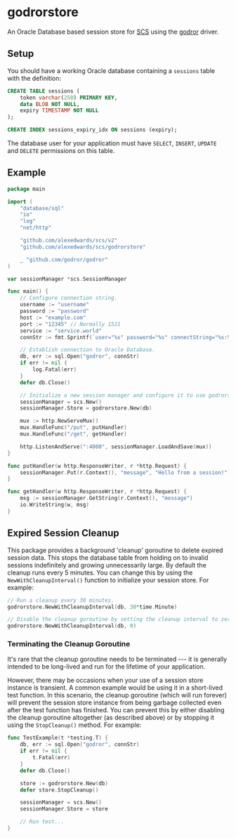 # godrorstore

An Oracle Database based session store for [SCS](https://github.com/alexedwards/scs) using the [godror](https://github.com/godror/godror) driver.

## Setup

You should have a working Oracle database containing a `sessions` table with the definition:

```sql
CREATE TABLE sessions (
	token varchar(250) PRIMARY KEY,
	data BLOB NOT NULL,
	expiry TIMESTAMP NOT NULL
);

CREATE INDEX sessions_expiry_idx ON sessions (expiry);
```

The database user for your application must have `SELECT`, `INSERT`, `UPDATE` and `DELETE` permissions on this table.

## Example

```go
package main

import (
	"database/sql"
	"io"
	"log"
	"net/http"

	"github.com/alexedwards/scs/v2"
	"github.com/alexedwards/scs/godrorstore"

	_ "github.com/godror/godror"
)

var sessionManager *scs.SessionManager

func main() {
    // Configure connection string.
    username := "username"
    password := "password"
    host := "example.com"
    port := "12345" // Normally 1521
    service := "service.world"
    connStr := fmt.Sprintf(`user="%s" password="%s" connectString="%s:%s/%s" timezone="+0000"`, username, password, host, port, service)

    // Establish connection to Oracle Database.
	db, err := sql.Open("godror", connStr)
	if err != nil {
		log.Fatal(err)
	}
	defer db.Close()

	// Initialize a new session manager and configure it to use godrorstore as the session store.
	sessionManager = scs.New()
	sessionManager.Store = godrorstore.New(db)

	mux := http.NewServeMux()
	mux.HandleFunc("/put", putHandler)
	mux.HandleFunc("/get", getHandler)

	http.ListenAndServe(":4000", sessionManager.LoadAndSave(mux))
}

func putHandler(w http.ResponseWriter, r *http.Request) {
	sessionManager.Put(r.Context(), "message", "Hello from a session!")
}

func getHandler(w http.ResponseWriter, r *http.Request) {
	msg := sessionManager.GetString(r.Context(), "message")
	io.WriteString(w, msg)
}
```

## Expired Session Cleanup

This package provides a background 'cleanup' goroutine to delete expired session data. This stops the database table from holding on to invalid sessions indefinitely and growing unnecessarily large. By default the cleanup runs every 5 minutes. You can change this by using the `NewWithCleanupInterval()` function to initialize your session store. For example:

```go
// Run a cleanup every 30 minutes.
godrorstore.NewWithCleanupInterval(db, 30*time.Minute)

// Disable the cleanup goroutine by setting the cleanup interval to zero.
godrorstore.NewWithCleanupInterval(db, 0)
```

### Terminating the Cleanup Goroutine

It's rare that the cleanup goroutine needs to be terminated --- it is generally intended to be long-lived and run for the lifetime of your application.

However, there may be occasions when your use of a session store instance is transient. A common example would be using it in a short-lived test function. In this scenario, the cleanup goroutine (which will run forever) will prevent the session store instance from being garbage collected even after the test function has finished. You can prevent this by either disabling the cleanup goroutine altogether (as described above) or by stopping it using the `StopCleanup()` method. For example:

```go
func TestExample(t *testing.T) {
	db, err := sql.Open("godror", connStr)
	if err != nil {
	    t.Fatal(err)
	}
	defer db.Close()

	store := godrorstore.New(db)
	defer store.StopCleanup()

	sessionManager = scs.New()
	sessionManager.Store = store

	// Run test...
}
```